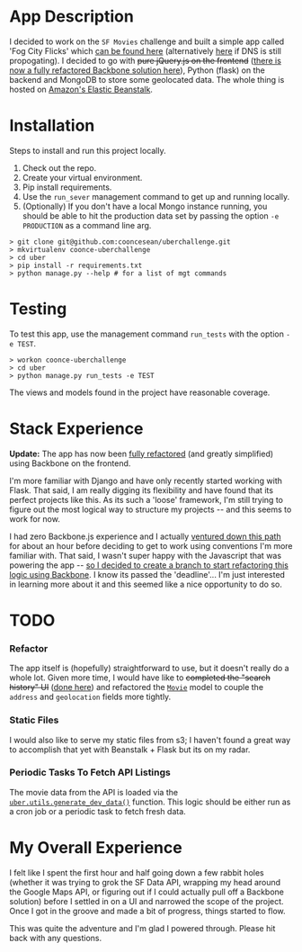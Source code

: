 # App Description
I decided to work on the `SF Movies` challenge and built a simple app called 'Fog City Flicks' which [can be found here](http://www.fogcityflicks.com) (alternatively [here](http://uber-env-gx6emjwcqm.elasticbeanstalk.com/) if DNS is still propogating). I decided to go with ~~pure jQuery.js on the frontend~~ ([there is now a fully refactored Backbone solution here](https://github.com/cooncesean/uberchallenge/tree/backbone)), Python (flask) on the backend and MongoDB to store some geolocated data. The whole thing is hosted on [Amazon's Elastic Beanstalk](http://aws.amazon.com/elasticbeanstalk/).

# Installation
Steps to install and run this project locally.

1. Check out the repo.
2. Create your virtual environment.
3. Pip install requirements.
4. Use the `run_sever` management command to get up and running locally.
5. (Optionally) If you don't have a local Mongo instance running, you should be able to hit the production data set by passing the option `-e PRODUCTION` as a command line arg.

```
> git clone git@github.com:cooncesean/uberchallenge.git
> mkvirtualenv coonce-uberchallenge
> cd uber
> pip install -r requirements.txt
> python manage.py --help # for a list of mgt commands
```

# Testing
To test this app, use the management command `run_tests` with the option `-e TEST`.

```
> workon coonce-uberchallenge
> cd uber
> python manage.py run_tests -e TEST
```

The views and models found in the project have reasonable coverage.


# Stack Experience
**Update:** The app has now been [fully refactored](https://github.com/cooncesean/uberchallenge/tree/backbone) (and greatly simplified) using Backbone on the frontend.

I'm more familiar with Django and have only recently started working with Flask. That said, I am really digging its flexibility and have found that its perfect projects like this. As its such a 'loose' framework,  I'm still trying to figure out the most logical way to structure my projects -- and this seems to work for now.

I had zero Backbone.js experience and I actually [ventured down this path](https://www.youtube.com/watch?v=FZSjvWtUxYk) for about an hour before deciding to get to work using conventions I'm more familiar with. That said, I wasn't super happy with the Javascript that was powering the app -- [so I decided to create a branch to start refactoring this logic using Backbone](https://github.com/cooncesean/uberchallenge/tree/backbone). I know its passed the 'deadline'... I'm just interested in learning more about it and this seemed like a nice opportunity to do so.



# TODO

### Refactor
The app itself is (hopefully) straightforward to use, but it doesn't really do a whole lot. Given more time, I would have like to ~~completed the "search history" UI~~ ([done here](https://github.com/cooncesean/uberchallenge/commit/7f3a3ab20c06913367753d74bae762d118ad8847)) and refactored the [`Movie`](https://github.com/cooncesean/uberchallenge/blob/master/uber/models.py#L3) model to couple the `address` and `geolocation` fields more tightly.

### Static Files
I would also like to serve my static files from s3; I haven't found a great way to accomplish that yet with Beanstalk + Flask but its on my radar.

### Periodic Tasks To Fetch API Listings
The movie data from the API is loaded via the [`uber.utils.generate_dev_data()`](https://github.com/cooncesean/uberchallenge/blob/master/uber/utils.py#L7) function. This logic should be either run as a cron job or a periodic task to fetch fresh data.


# My Overall Experience
I felt like I spent the first hour and half going down a few rabbit holes (whether it was trying to grok the SF Data API, wrapping my head around the Google Maps API, or figuring out if I could actually pull off a Backbone solution) before I settled in on a UI and narrowed the scope of the project. Once I got in the groove and made a bit of progress, things started to flow.

This was quite the adventure and I'm glad I powered through. Please hit back with any questions.
